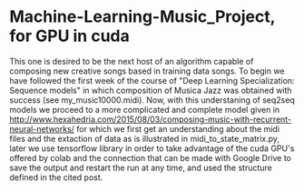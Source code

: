 # Machine-Learning-Music_Project, for GPU in cuda

This one is desired to be the next host of an algorithm capable of composing new creative songs based in training data songs. To begin we have followed the first week of the course of "Deep Learning Specialization: Sequence models" in which composition of Musica Jazz was obtained with success (see my_music10000.midi). Now, with this understaning of seq2seq models we proceed to a more complicated and complete model given in http://www.hexahedria.com/2015/08/03/composing-music-with-recurrent-neural-networks/ for which we first get an understanding about the midi files and the extaction of data as is illustrated in midi_to_state_matrix.py, later we use tensorflow library in order to take advantage of the cuda GPU's offered by colab and the connection that can be made with Google Drive to save the output and restart the run at any time, and used the structure defined in the cited post.


